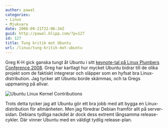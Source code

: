 ```yaml
---
author: pawal
categories:
- Linux
- Mjukvara
date: 2008-09-21T22:06:34Z
guid: http://pawal.blipp.com/?p=127
id: 127
title: Tung kritik mot Ubuntu
url: /linux/tung-kritik-mot-ubuntu
---
```


Greg K-H gick ganska tungt åt Ubuntu i sitt <a href="http://www.kroah.com/log/linux/lpc_2008_keynote.html">keynote-tal på Linux Plumbers Conference 2008</a>. Greg har kartlagt hur mycket Ubuntu bidrar till de olika projekt som de faktiskt integrerar och släpper som en hyfsat bra Linux-distribution. Jag tycker att Ubuntu borde skämmas, och ta Gregs uppmaning på allvar.

<img class="aligncenter" src="http://blipp.com/misc/kroah-ubuntu.jpg" alt="Ubuntu Linux Kernel Contributions" class="aligncenter"/>

Trots detta tycker jag att Ubuntu gör ett bra jobb med att bygga en Linux-distribution för allmänheten. Men jag föredrar Debian framför allt på server-sidan. Debians tydliga nackdel är dock dess extremt långsamma release-cykler. Där vinner Ubuntu med en väldigt tydlig release-plan.